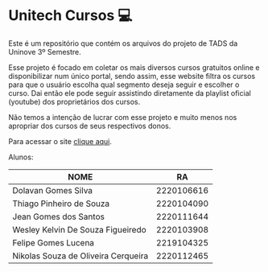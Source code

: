 # Unitech Cursos :computer:
Este é um repositório que contém os arquivos do projeto de TADS da Uninove 3º Semestre.

Esse projeto é focado em coletar os mais diversos cursos gratuitos online e disponibilizar num único portal, sendo assim, esse website filtra os cursos para que o usuário escolha qual segmento deseja seguir e escolher o curso. Dai então ele pode seguir assistindo diretamente da playlist oficial (youtube) dos proprietários dos cursos.

Não temos a intenção de lucrar com esse projeto e muito menos nos apropriar dos cursos de seus respectivos donos.

Para acessar o site [clique aqui](http://unitech-cursos.azurewebsites.net).

Alunos:

| NOME                                | RA         |
| ----------------------------------- | ---------- |
| Dolavan Gomes Silva                 | 2220106616 |
| Thiago Pinheiro de Souza            | 2220104090 |
| Jean Gomes dos Santos               | 2220111644 |
| Wesley Kelvin De Souza Figueiredo   | 2220103908 |
| Felipe Gomes Lucena                 | 2219104325 |
| Nikolas Souza de Oliveira Cerqueira | 2220112465 |
